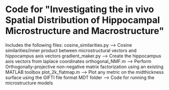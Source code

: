 # Code for "Investigating the in vivo Spatial Distribution of Hippocampal Microstructure and Macrostructure"

Includes the following files:
cosine_similarities.py --> Cosine similarities/inner product between microstructural vectors and hippocampus axis vectors
gradient_maker.py --> Create the hippocampus axis vectors from laplace coordinates
orthogonal_NMF.m --> Perform Orthogonally-projective non-negative matrix factorization using an existing MATLAB toolbox
plot_2k_flatmap.m --> Plot any metric on the midthickness surface using the GIFTI file format
MDT folder --> Code for running the microstructure models
